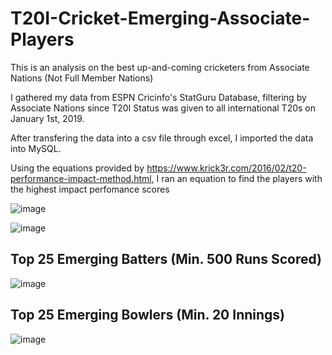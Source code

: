# T20I-Cricket-Emerging-Associate-Players
This is an analysis on the best up-and-coming cricketers from Associate Nations (Not Full Member Nations)

I gathered my data from ESPN Cricinfo's StatGuru Database, filtering by Associate Nations since T20I Status was given to all international T20s on January 1st, 2019.

After transfering the data into a csv file through excel, I imported the data into MySQL.

Using the equations provided by https://www.krick3r.com/2016/02/t20-performance-impact-method.html, I ran an equation to find the players with the highest impact perfomance scores

![image](https://github.com/user-attachments/assets/5f3edc65-ed0a-4147-8c37-a3724775cd11)


![image](https://github.com/user-attachments/assets/b90761bd-f7d2-4734-a521-5dea2cc7c077)


## Top 25 Emerging Batters (Min. 500 Runs Scored)

![image](https://github.com/user-attachments/assets/9f593b2d-ba3d-4c92-9766-ccc50d4b854d)

## Top 25 Emerging Bowlers (Min. 20 Innings)
![image](https://github.com/user-attachments/assets/5ef974af-8e7a-4f70-bf84-cc1c79085ea5)

